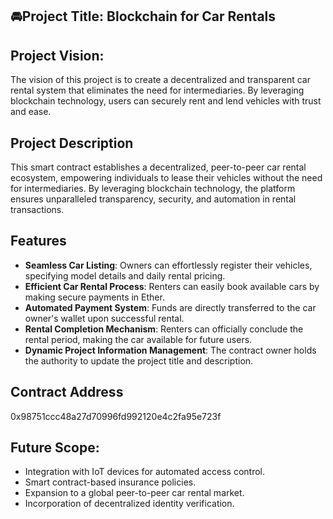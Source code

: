 ## 🚘Project Title: Blockchain for Car Rentals

## Project Vision:
The vision of this project is to create a decentralized and transparent car rental system that eliminates the need for intermediaries. By leveraging blockchain technology, users can securely rent and lend vehicles with trust and ease.


## Project Description
This smart contract establishes a decentralized, peer-to-peer car rental ecosystem, empowering individuals to lease their vehicles without the need for intermediaries. By leveraging blockchain technology, the platform ensures unparalleled transparency, security, and automation in rental transactions.

## Features
- **Seamless Car Listing**: Owners can effortlessly register their vehicles, specifying model details and daily rental pricing.
- **Efficient Car Rental Process**: Renters can easily book available cars by making secure payments in Ether.
- **Automated Payment System**: Funds are directly transferred to the car owner's wallet upon successful rental.
- **Rental Completion Mechanism**: Renters can officially conclude the rental period, making the car available for future users.
- **Dynamic Project Information Management**: The contract owner holds the authority to update the project title and description.

## Contract Address
0x98751ccc48a27d70996fd992120e4c2fa95e723f


## Future Scope:
- Integration with IoT devices for automated access control.
- Smart contract-based insurance policies.
- Expansion to a global peer-to-peer car rental market.
- Incorporation of decentralized identity verification.


